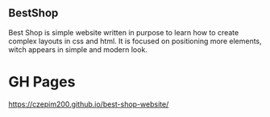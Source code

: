 ## BestShop
Best Shop is simple website written in purpose to learn how to create complex layouts in css and html. It is focused on positioning more elements, witch appears in simple and modern look.

# GH Pages
https://czepim200.github.io/best-shop-website/
